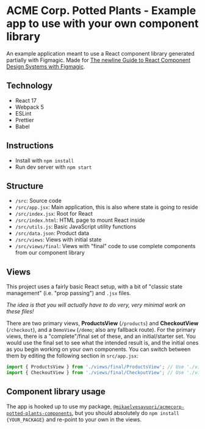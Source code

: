 # ACME Corp. Potted Plants - Example app to use with your own component library

An example application meant to use a React component library generated partially with Figmagic. Made for [The newline Guide to React Component Design Systems with Figmagic](https://www.newline.co/courses/newline-guide-to-react-component-design-systems-with-figmagic/).

## Technology

- React 17
- Webpack 5
- ESLint
- Prettier
- Babel


## Instructions

- Install with `npm install`
- Run dev server with `npm start`


## Structure

- `/src`: Source code
- `/src/app.jsx`: Main application, this is also where state is going to reside
- `/src/index.jsx`: Root for React
- `/src/index.html`: HTML page to mount React inside
- `/src/utils.js`: Basic JavaScript utility functions
- `/src/data.json`: Product data
- `/src/views`: Views with initial state
- `/src/views/final`: Views with "final" code to use complete components from our component library

## Views

This project uses a fairly basic React setup, with a bit of "classic state management" (i.e. "prop passing") and `.jsx` files.

_The idea is that you will actually have to do very, very minimal work on these files!_

There are two primary views, **ProductsView** (`/products`) and **CheckoutView** (`/checkout`), and a `DemoView` (`/demo`; also any fallback route). For the primary views, there is a "complete"/final set of these, and an initial/starter set. You would use the final set to see what the intended result is, and the initial ones as you begin working on your own components. You can switch between them by editing the following section in `src/app.jsx`:

```jsx
import { ProductsView } from './views/final/ProductsView'; // Use './views/ProductsView' for the "initial" raw version to begin working with
import { CheckoutView } from './views/final/CheckoutView'; // Use './views/CheckoutView' for the "initial" raw version to begin working with
```

## Component library usage

The app is hooked up to use my package, [`@mikaelvesavuori/acmecorp-potted-plants-components`](https://www.npmjs.com/package/@mikaelvesavuori/acmecorp-potted-plants-components), but you should absolutely do `npm install {YOUR_PACKAGE}` and re-point to your own in the views.
